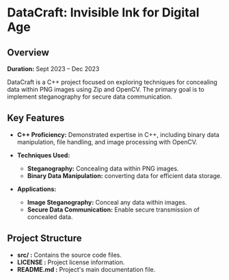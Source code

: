 # DataCraft: Invisible Ink for Digital Age

## Overview

**Duration:** Sept 2023 – Dec 2023

DataCraft is a C++ project focused on exploring techniques for concealing data within PNG images using Zip and OpenCV. The primary goal is to implement steganography for secure data communication.

## Key Features

- **C++ Proficiency:** Demonstrated expertise in C++, including binary data manipulation, file handling, and image processing with OpenCV.

- **Techniques Used:**
  - **Steganography:** Concealing data within PNG images.
  - **Binary Data Manipulation:** converting data for efficient data storage.

- **Applications:**
  - **Image Steganography:** Conceal any data within images.
  - **Secure Data Communication:** Enable secure transmission of concealed data.

## Project Structure

- **src/ :** Contains the source code files.
- **LICENSE :** Project license information.
- **README.md :** Project's main documentation file.

